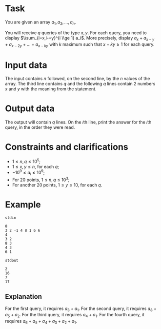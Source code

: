 
# Task

You are given an array $a_1, a_2, \dots, a_n$.

You will receive $q$ queries of the type $x, y$. For each query, you need to display $\\sum_{i=x,i-=y}^{i \\ge 1} a_i$. More precisely, display $a_x + a_{x-y} + a_{x-2y} + \dots + a_{x-ky}$ with $k$ maximum such that $x-ky \ge 1$ for each query.

# Input data

The input contains $n$ followed, on the second line, by the $n$ values of the array. The third line contains $q$ and the following $q$ lines contain 2 numbers $x$ and $y$ with the meaning from the statement.

# Output data

The output will contain $q$ lines. On the $i$th line, print the answer for the $i$th query, in the order they were read.

# Constraints and clarifications

- $1 \le n, q \le 10^5$;
- $1 \le x, y \le n$, for each $q$;
- $-10^9 \le a_i \le 10^9$;
- For 20 points, $1 \le n, q \le 10^3$;
- For another 20 points, $1 \le y \le 10$, for each $q$.

# Example

`stdin`
```
8
3 2 -1 4 8 1 6 6
4
3 2
8 3
4 3
6 1
```

`stdout`
```
2
16
7
17
```

## Explanation

For the first query, it requires $a_3 + a_1$.
For the second query, it requires $a_8 + a_5 + a_2$.
For the third query, it requires $a_4 + a_1$.
For the fourth query, it requires $a_6 + a_5 + a_4 + a_3 + a_2 + a_1$.

